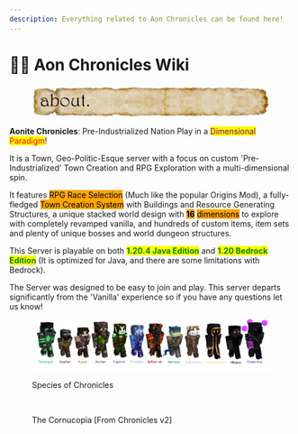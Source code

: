 ```yaml
---
description: Everything related to Aon Chronicles can be found here!
---
```


# 🧙‍♂️ Aon Chronicles Wiki

<figure><img src=".gitbook/assets/div1_test.png" alt=""><figcaption></figcaption></figure>

**Aonite Chronicles**: Pre-Industrialized Nation Play in a <mark style="color:purple;">Dimensional</mark> <mark style="color:red;">Paradigm</mark>!&#x20;

It is a Town, Geo-Politic-Esque server with a focus on custom 'Pre-Industrialized' Town Creation and RPG Exploration with a multi-dimensional spin.&#x20;

It features <mark style="background-color:orange;">RPG Race Selection</mark> (Much like the popular Origins Mod), a fully-fledged <mark style="background-color:orange;">Town Creation System</mark> with Buildings and Resource Generating Structures, a unique stacked world design with <mark style="background-color:orange;">**16**</mark> <mark style="background-color:orange;"></mark><mark style="background-color:orange;">dimensions</mark> to explore with completely revamped vanilla, and hundreds of custom items, item sets and plenty of unique bosses and world dungeon structures.&#x20;

This Server is playable on both <mark style="color:green;">**1.20.4 Java Edition**</mark> and <mark style="color:green;">**1.20 Bedrock Edition**</mark> (It is optimized for Java, and there are some limitations with Bedrock).&#x20;

The Server was designed to be easy to join and play. This server departs significantly from the 'Vanilla' experience so if you have any questions let us know!

<figure><img src=".gitbook/assets/ChronicleSpecies_1.png" alt=""><figcaption><p>Species of Chronicles</p></figcaption></figure>

<figure><img src=".gitbook/assets/unknown.png" alt=""><figcaption><p>The Cornucopia [From Chronicles v2]</p></figcaption></figure>

